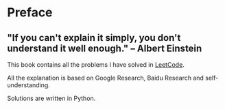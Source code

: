 # Preface

## "If you can't explain it simply, you don't understand it well enough." – Albert Einstein

This book contains all the problems I have solved in [LeetCode](https://leetcode.com/).

All the explanation is based on Google Research, Baidu Research and self-understanding.

Solutions are written in Python.

